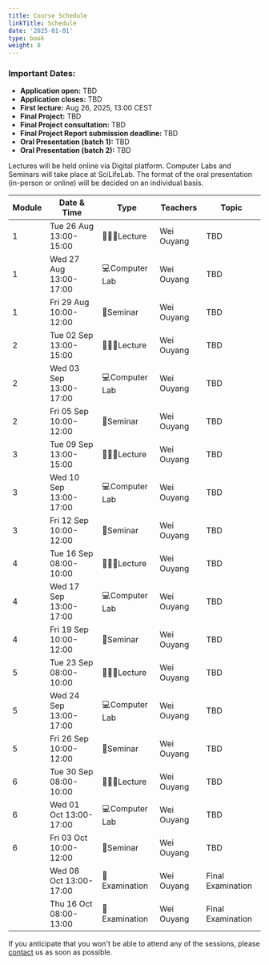 ```yaml
---
title: Course Schedule
linkTitle: Schedule
date: '2025-01-01'
type: book
weight: 8
---
```


### Important Dates:
- **Application open:** TBD
- **Application closes:** TBD
- **First lecture:** Aug 26, 2025, 13:00 CEST
- **Final Project:** TBD
- **Final Project consultation:** TBD
- **Final Project Report submission deadline:** TBD
- **Oral Presentation (batch 1):** TBD
- **Oral Presentation (batch 2):** TBD

Lectures will be held online via Digital platform. Computer Labs and Seminars will take place at SciLifeLab. The format of the oral presentation (in-person or online) will be decided on an individual basis.

| Module | Date & Time             | Type          | Teachers                           | Topic                                                                                                                                           |
|--------|-------------------------|---------------|------------------------------------|-------------------------------------------------------------------------------------------------------------------------------------------------|
| 1      | Tue 26 Aug 13:00-15:00  | 🧑🏻‍🏫Lecture     | Wei Ouyang                         | TBD                                                                                                 |
| 1      | Wed 27 Aug 13:00-17:00  | 💻Computer Lab | Wei Ouyang                         | TBD                                                                                                         |
| 1      | Fri 29 Aug 10:00-12:00  | 💬Seminar      | Wei Ouyang                         | TBD |
| 2      | Tue 02 Sep 13:00-15:00  | 🧑🏻‍🏫Lecture     | Wei Ouyang                         | TBD                                                                                                         |
| 2      | Wed 03 Sep 13:00-17:00  | 💻Computer Lab | Wei Ouyang                         | TBD                                                                                                                                 |
| 2      | Fri 05 Sep 10:00-12:00  | 💬Seminar      | Wei Ouyang                         | TBD                                                                                                                                                 |
| 3      | Tue 09 Sep 13:00-15:00  | 🧑🏻‍🏫Lecture     | Wei Ouyang                         | TBD                                                                                                 |
| 3      | Wed 10 Sep 13:00-17:00  | 💻Computer Lab | Wei Ouyang                         | TBD                                                                     |
| 3      | Fri 12 Sep 10:00-12:00  | 💬Seminar      | Wei Ouyang                         | TBD                                                                                                                                                 |
| 4      | Tue 16 Sep 08:00-10:00  | 🧑🏻‍🏫Lecture     | Wei Ouyang                         | TBD                                                                                         |
| 4      | Wed 17 Sep 13:00-17:00  | 💻Computer Lab | Wei Ouyang                         | TBD                                                                                |
| 4      | Fri 19 Sep 10:00-12:00  | 💬Seminar      | Wei Ouyang                         | TBD                                                                                                                                                 |
| 5      | Tue 23 Sep 08:00-10:00  | 🧑🏻‍🏫Lecture     | Wei Ouyang                         | TBD                                                                                                         |
| 5      | Wed 24 Sep 13:00-17:00  | 💻Computer Lab | Wei Ouyang                         | TBD                                                                                |
| 5      | Fri 26 Sep 10:00-12:00  | 💬Seminar      | Wei Ouyang                         | TBD                                                                                                                                                 |
| 6      | Tue 30 Sep 08:00-10:00  | 🧑🏻‍🏫Lecture     | Wei Ouyang                         | TBD                                                                                                       |
| 6      | Wed 01 Oct 13:00-17:00  | 💻Computer Lab | Wei Ouyang                         | TBD                                                                                                    |
| 6      | Fri 03 Oct 10:00-12:00  | 💬Seminar      | Wei Ouyang                         | TBD                                                                                                                                                 |
|        | Wed 08 Oct 13:00-17:00  | 📝Examination  | Wei Ouyang                         | Final Examination                                                                                                             |
|        | Thu 16 Oct 08:00-13:00  | 📝Examination  | Wei Ouyang                         | Final Examination                                                                                                             |

If you anticipate that you won't be able to attend any of the sessions, please [contact](/contact) us as soon as possible. 